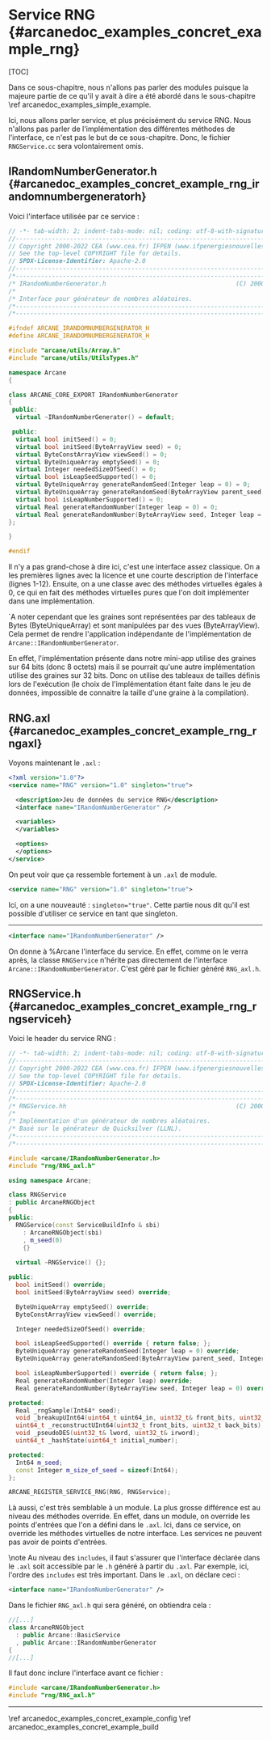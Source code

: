 # Service RNG {#arcanedoc_examples_concret_example_rng}

[TOC]

Dans ce sous-chapitre, nous n'allons pas parler des modules
puisque la majeure partie de ce qu'il y avait à dire
a été abordé dans le sous-chapitre \ref arcanedoc_examples_simple_example.

Ici, nous allons parler service, et plus précisément du service
RNG. Nous n'allons pas parler de l'implémentation des différentes
méthodes de l'interface, ce n'est pas le but de ce sous-chapitre.
Donc, le fichier `RNGService.cc` sera volontairement omis.

## IRandomNumberGenerator.h {#arcanedoc_examples_concret_example_rng_irandomnumbergeneratorh}

Voici l'interface utilisée par ce service :
```cpp
// -*- tab-width: 2; indent-tabs-mode: nil; coding: utf-8-with-signature -*-
//-----------------------------------------------------------------------------
// Copyright 2000-2022 CEA (www.cea.fr) IFPEN (www.ifpenergiesnouvelles.com)
// See the top-level COPYRIGHT file for details.
// SPDX-License-Identifier: Apache-2.0
//-----------------------------------------------------------------------------
/*---------------------------------------------------------------------------*/
/* IRandomNumberGenerator.h                                    (C) 2000-2022 */
/*                                                                           */
/* Interface pour générateur de nombres aléatoires.                          */
/*---------------------------------------------------------------------------*/
/*---------------------------------------------------------------------------*/

#ifndef ARCANE_IRANDOMNUMBERGENERATOR_H
#define ARCANE_IRANDOMNUMBERGENERATOR_H

#include "arcane/utils/Array.h"
#include "arcane/utils/UtilsTypes.h"

namespace Arcane
{

class ARCANE_CORE_EXPORT IRandomNumberGenerator
{
 public:
  virtual ~IRandomNumberGenerator() = default;

 public:
  virtual bool initSeed() = 0;
  virtual bool initSeed(ByteArrayView seed) = 0;
  virtual ByteConstArrayView viewSeed() = 0;
  virtual ByteUniqueArray emptySeed() = 0;
  virtual Integer neededSizeOfSeed() = 0;
  virtual bool isLeapSeedSupported() = 0;
  virtual ByteUniqueArray generateRandomSeed(Integer leap = 0) = 0;
  virtual ByteUniqueArray generateRandomSeed(ByteArrayView parent_seed, Integer leap = 0) = 0;
  virtual bool isLeapNumberSupported() = 0;
  virtual Real generateRandomNumber(Integer leap = 0) = 0;
  virtual Real generateRandomNumber(ByteArrayView seed, Integer leap = 0) = 0;
};

}

#endif

```
Il n'y a pas grand-chose à dire ici, c'est une interface assez
classique. On a les premières lignes avec la licence et
une courte description de l'interface (lignes 1-12).
Ensuite, on a une classe avec des méthodes virtuelles égales à 0, ce qui
en fait des méthodes virtuelles pures que l'on doit implémenter dans une
implémentation.

\`A noter cependant que les graines sont représentées par des tableaux de Bytes
(ByteUniqueArray) et sont manipulées par des vues (ByteArrayView).
Cela permet de rendre l'application indépendante de l'implémentation de
`Arcane::IRandomNumberGenerator`.

En effet, l'implémentation présente dans notre mini-app utilise des graines
sur 64 bits (donc 8 octets) mais il se pourrait qu'une autre implémentation
utilise des graines sur 32 bits. Donc on utilise des tableaux de tailles
définis lors de l'exécution (le choix de l'implémentation étant faite dans
le jeu de données, impossible de connaitre la taille d'une graine à la compilation).

## RNG.axl {#arcanedoc_examples_concret_example_rng_rngaxl}
Voyons maintenant le `.axl` :
```xml
<?xml version="1.0"?>
<service name="RNG" version="1.0" singleton="true">

  <description>Jeu de données du service RNG</description>
  <interface name="IRandomNumberGenerator" />

  <variables>
  </variables>

  <options>
  </options>
</service>
```
On peut voir que ça ressemble fortement à un `.axl` de module.
```xml
<service name="RNG" version="1.0" singleton="true">
```
Ici, on a une nouveauté : `singleton="true"`. Cette partie
nous dit qu'il est possible d'utiliser ce service en tant que
singleton.

____

```xml
<interface name="IRandomNumberGenerator" />
```
On donne à %Arcane l'interface du service.
En effet, comme on le verra après, la classe `RNGService` n'hérite pas
directement de l'interface `Arcane::IRandomNumberGenerator`. C'est géré par le
fichier généré `RNG_axl.h`.

## RNGService.h {#arcanedoc_examples_concret_example_rng_rngserviceh}

Voici le header du service RNG :
```cpp
// -*- tab-width: 2; indent-tabs-mode: nil; coding: utf-8-with-signature -*-
//-----------------------------------------------------------------------------
// Copyright 2000-2022 CEA (www.cea.fr) IFPEN (www.ifpenergiesnouvelles.com)
// See the top-level COPYRIGHT file for details.
// SPDX-License-Identifier: Apache-2.0
//-----------------------------------------------------------------------------
/*---------------------------------------------------------------------------*/
/* RNGService.hh                                               (C) 2000-2022 */
/*                                                                           */
/* Implémentation d'un générateur de nombres aléatoires.                     */
/* Basé sur le générateur de Quicksilver (LLNL).                             */
/*---------------------------------------------------------------------------*/
/*---------------------------------------------------------------------------*/

#include <arcane/IRandomNumberGenerator.h>
#include "rng/RNG_axl.h"

using namespace Arcane;

class RNGService
: public ArcaneRNGObject
{
public:
  RNGService(const ServiceBuildInfo & sbi)
    : ArcaneRNGObject(sbi)
    , m_seed(0)
    {}
  
  virtual ~RNGService() {};

public:
  bool initSeed() override;
  bool initSeed(ByteArrayView seed) override;

  ByteUniqueArray emptySeed() override;
  ByteConstArrayView viewSeed() override;

  Integer neededSizeOfSeed() override;

  bool isLeapSeedSupported() override { return false; };
  ByteUniqueArray generateRandomSeed(Integer leap = 0) override;
  ByteUniqueArray generateRandomSeed(ByteArrayView parent_seed, Integer leap = 0) override;

  bool isLeapNumberSupported() override { return false; };
  Real generateRandomNumber(Integer leap) override;
  Real generateRandomNumber(ByteArrayView seed, Integer leap = 0) override;

protected:
  Real _rngSample(Int64* seed);
  void _breakupUInt64(uint64_t uint64_in, uint32_t& front_bits, uint32_t& back_bits);
  uint64_t _reconstructUInt64(uint32_t front_bits, uint32_t back_bits);
  void _pseudoDES(uint32_t& lword, uint32_t& irword);
  uint64_t _hashState(uint64_t initial_number);

protected:
  Int64 m_seed;
  const Integer m_size_of_seed = sizeof(Int64);
};

ARCANE_REGISTER_SERVICE_RNG(RNG, RNGService);
```
Là aussi, c'est très semblable à un module.
La plus grosse différence est au niveau des méthodes override.
En effet, dans un module, on override les points d'entrées que l'on a 
défini dans le `.axl`. Ici, dans ce service, on override les méthodes
virtuelles de notre interface.
Les services ne peuvent pas avoir de points d'entrées.

\note Au niveau des `includes`, il faut s'assurer que l'interface
déclarée dans le `.axl` soit accessible par le `.h` généré à partir du
`.axl`. Par exemple, ici, l'ordre des `includes` est très important.
Dans le `.axl`, on déclare ceci :
```xml
<interface name="IRandomNumberGenerator" />
```
Dans le fichier `RNG_axl.h` qui sera généré, on obtiendra cela :
```cpp
//[...]
class ArcaneRNGObject
  : public Arcane::BasicService
  , public Arcane::IRandomNumberGenerator
{
//[...]
```
Il faut donc inclure l'interface avant ce fichier :
```cpp
#include <arcane/IRandomNumberGenerator.h>
#include "rng/RNG_axl.h"
```



____

<div class="section_buttons">
<span class="back_section_button">
\ref arcanedoc_examples_concret_example_config
</span>
<span class="next_section_button">
\ref arcanedoc_examples_concret_example_build
</span>
</div>
